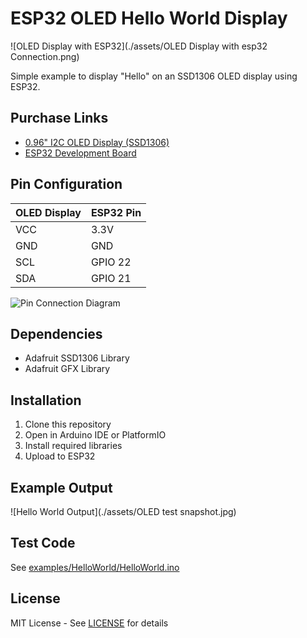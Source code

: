# ESP32 OLED Hello World Display

![OLED Display with ESP32](./assets/OLED Display with esp32 Connection.png)

Simple example to display "Hello" on an SSD1306 OLED display using ESP32.

## Purchase Links
- [0.96" I2C OLED Display (SSD1306)](https://www.amazon.com/dp/B072Q2X2LL)
- [ESP32 Development Board](https://www.amazon.com/dp/B08D5ZD528)

## Pin Configuration

| OLED Display | ESP32 Pin |
|--------------|-----------|
| VCC          | 3.3V      |
| GND          | GND       |
| SCL          | GPIO 22   |
| SDA          | GPIO 21   |

![Pin Connection Diagram](assets/OLED_Display_with_ESP32.jpg)

## Dependencies
- Adafruit SSD1306 Library
- Adafruit GFX Library

## Installation
1. Clone this repository
2. Open in Arduino IDE or PlatformIO
3. Install required libraries
4. Upload to ESP32

## Example Output
![Hello World Output](./assets/OLED test snapshot.jpg)

## Test Code
See [examples/HelloWorld/HelloWorld.ino](examples/HelloWorld/HelloWorld.ino)

## License
MIT License - See [LICENSE](LICENSE) for details
